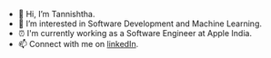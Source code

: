 - 👋 Hi, I’m Tannishtha.
- 👀 I’m interested in Software Development and Machine Learning.
- ⏰ I'm currently working as a Software Engineer at Apple India.
- 📫 Connect with me on [linkedIn](https://www.linkedin.com/in/tm24/).

<!---
episkey24/episkey24 is a ✨ special ✨ repository because its `README.md` (this file) appears on your GitHub profile.
You can click the Preview link to take a look at your changes.
--->
